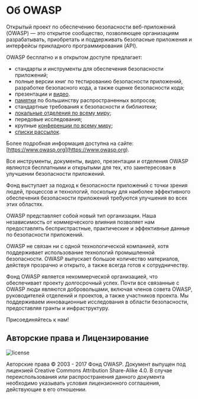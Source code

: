 # Об OWASP

Открытый проект по обеспечению безопасности веб-приложений (OWASP) — это открытое сообщество, позволяющее организациям разрабатывать, приобретать и поддерживать безопасные приложения и интерфейсы прикладного программирования (API).

OWASP бесплатно и в открытом доступе предлагает:

* стандарты и инструменты для обеспечения безопасности приложений;
* полные версии книг по тестированию безопасности приложений, разработке безопасного кода, а также оценке безопасности кода;
* презентации и [видео](https://www.youtube.com/user/OWASPGLOBAL).
* [памятки](https://wiki.owasp.org/index.php/OWASP_Cheat_Sheet_Series) по большинству распространенных вопросов;
* стандартные требования к безопасности и библиотеки;
* [локальные отделения по всему миру](https://wiki.owasp.org/index.php/OWASP_Chapter);
* передовые исследования;
* крупные [конференции по всему миру](https://wiki.owasp.org/index.php/Category:OWASP_AppSec_Conference);
* [списки рассылок](https://lists.owasp.org/mailman/listinfo).

Более подробная информация доступна на сайте: [https://www.owasp.org](https://www.owasp.org).

Все инструменты, документы, видео, презентации и отделения OWASP являются бесплатными и открытыми для тех, кто заинтересован в улучшении безопасности приложений.

Фонд выступает за подход к безопасности приложений с точки зрения людей, процессов и технологий, поскольку для наиболее эффективного обеспечения безопасности приложений требуются улучшения во всех этих областях.

OWASP представляет собой новый тип организации. Наша независимость от коммерческого влияния позволяет нам предоставлять беспристрастные, практические и эффективные данные по безопасности приложений.

OWASP не связан ни с одной технологической компанией, хотя поддерживает использование технологий промышленной безопасности. OWASP выпускает большое количество материалов, действуя прозрачно и открыто, а также всегда готов к сотрудничеству.

Фонд OWASP является некоммерческой организацией, что обеспечивает проекту долгосрочный успех. Почти все связанные с OWASP люди являются добровольцами, включая членов совета OWASP, руководителей отделений и проектов, а также участников проекта. Мы поддерживаем инновационные исследования в области безопасности, предоставляя гранты и инфраструктуру.

Присоединяйтесь к нам!

## Авторские права и Лицензирование

![license](images/license.png)

Авторские права © 2003 - 2017 Фонд OWASP. Документ выпущен под лицензией Creative Commons Attribution Share-Alike 4.0. В случае переиспользования или распространения данного документа необходимо указывать условия лицензионного соглашения, действующие в его отношении.
